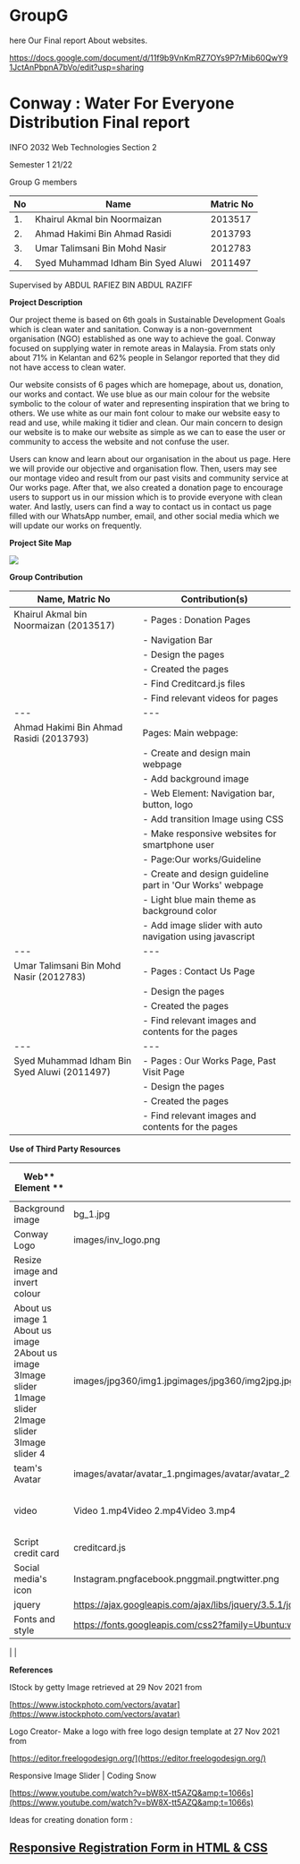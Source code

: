 # GroupG

here Our Final report About websites.


https://docs.google.com/document/d/11f9b9VnKmRZ7OYs9P7rMib60QwY91JctAnPbpnA7bVo/edit?usp=sharing

# Conway : Water For Everyone Distribution Final report

INFO 2032 Web Technologies Section 2

Semester 1 21/22

Group G members

| No | Name | Matric No |
| --- | --- | --- |
| 1. | Khairul Akmal bin Noormaizan | 2013517 |
| 2. | Ahmad Hakimi Bin Ahmad Rasidi | 2013793 |
| 3. | Umar Talimsani Bin Mohd Nasir | 2012783 |
| 4. | Syed Muhammad Idham Bin Syed Aluwi | 2011497 |

Supervised by ABDUL RAFIEZ BIN ABDUL RAZIFF

**Project Description**

Our project theme is based on 6th goals in Sustainable Development Goals which is clean water and sanitation. Conway is a non-government organisation (NGO) established as one way to achieve the goal. Conway focused on supplying water in remote areas in Malaysia. From stats only about 71% in Kelantan and 62% people in Selangor reported that they did not have access to clean water.

Our website consists of 6 pages which are homepage, about us, donation, our works and contact. We use blue as our main colour for the website symbolic to the colour of water and representing inspiration that we bring to others. We use white as our main font colour to make our website easy to read and use, while making it tidier and clean. Our main concern to design our website is to make our website as simple as we can to ease the user or community to access the website and not confuse the user.

Users can know and learn about our organisation in the about us page. Here we will provide our objective and organisation flow. Then, users may see our montage video and result from our past visits and community service at Our works page. After that, we also created a donation page to encourage users to support us in our mission which is to provide everyone with clean water. And lastly, users can find a way to contact us in contact us page filled with our WhatsApp number, email, and other social media which we will update our works on frequently.

**Project Site Map**

![](RackMultipart20220108-4-158ja2y_html_e047cba2bf9c4f3b.png)

**Group Contribution**

| **Name, Matric No** | **Contribution(s)** |
| --- | --- |
| Khairul Akmal bin Noormaizan (2013517) | - Pages : Donation Pages |
|  | - Navigation Bar |
|  | - Design the pages |
|  | - Created the pages |
|  | - Find Creditcard.js files |
|  | - Find relevant videos for pages |
 | --- | --- |
| Ahmad Hakimi Bin Ahmad Rasidi (2013793) | Pages: Main webpage: |
|  | - Create and design main webpage |
|  | - Add background image |
|  | - Web Element: Navigation bar, button, logo |
|  | - Add transition Image using CSS |
|  | - Make responsive websites for smartphone user |
|  | - Page:Our works/Guideline|
|  | - Create and design guideline part in &#39;Our Works&#39; webpage|
|  | - Light blue main theme as background color|
|  | - Add image slider with auto navigation using javascript|
 | --- | --- |
| Umar Talimsani Bin Mohd Nasir (2012783) |- Pages : Contact Us Page|
|  | - Design the pages |
|  | - Created the pages |
|  | -  Find relevant images and contents for the pages |
 | --- | --- |
| Syed Muhammad Idham Bin Syed Aluwi (2011497) |- Pages : Our Works Page, Past Visit Page|
|  | - Design the pages |
|  | - Created the pages |
|  | - Find relevant images and contents for the pages |
**Use of Third Party Resources**

| **Web**** Element **|** Name **|** Use of third party resources **|** Modification (if any)** |
| --- | --- | --- | --- |
| Background image | bg\_1.jpg | Taken from Google Image | - |
| Conway Logo | images/inv\_logo.png | FreeLogoDesign Website
 | Resize image and invert colour |
| About us image 1 About us image 2About us image 3Image slider 1Image slider 2Image slider 3Image slider 4 | images/jpg360/img1.jpgimages/jpg360/img2jpg.jpgimages/jpg360/img3jpg.jpgimages/img\_slider1images/img\_slider2images/img\_slider3images/img\_slider4 | Taken from Google Image | Resize image using Windows Photo |
| team&#39;s Avatar | images/avatar/avatar\_1.pngimages/avatar/avatar\_2.pngimages/avatar/avatar\_3.pngimages/avatar/avatar\_4.png | stock vector avatar website | Cropped avatar icon |
| video | Video 1.mp4Video 2.mp4Video 3.mp4 | Taken from youtube | Modified from youtube version |
| Script credit card | creditcard.js | Take from https://www.braemoor.co.uk/software/\_private/creditcard.js | - |
| Social media&#39;s icon | Instagram.pngfacebook.pnggmail.pngtwitter.png | Take from Google | - |
| jquery | https://ajax.googleapis.com/ajax/libs/jquery/3.5.1/jquery.min.js | Take from Google | - |
| Fonts and style | https://fonts.googleapis.com/css2?family=Ubuntu:wght@500&amp;display=swap |
 |
 |

**References**

IStock by getty Image retrieved at 29 Nov 2021 from

[https://www.istockphoto.com/vectors/avatar](https://www.istockphoto.com/vectors/avatar)

Logo Creator- Make a logo with free logo design template at 27 Nov 2021 from

[https://editor.freelogodesign.org/](https://editor.freelogodesign.org/)

Responsive Image Slider | Coding Snow

[https://www.youtube.com/watch?v=bW8X-tt5AZQ&amp;t=1066s](https://www.youtube.com/watch?v=bW8X-tt5AZQ&amp;t=1066s)

Ideas for creating donation form :

## [Responsive Registration Form in HTML &amp; CSS](https://youtu.be/okbByPWS1Xc)
